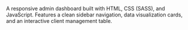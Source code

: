 A responsive admin dashboard built with HTML, CSS (SASS), and JavaScript. Features a clean sidebar navigation, data visualization cards, and an interactive client management table.
